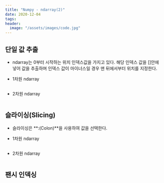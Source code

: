 ```yaml
---
title: "Numpy - ndarray(2)"
date: 2020-12-04
tags:
header:
  image: "/assets/images/code.jpg"
---
```


## 단일 값 추출

* ndarray는 0부터 시작하는 위치 인덱스값을 가지고 있다. 해당 인덱스 값을 []안에 넣어 값을 추출하며 인덱스 값이 마이너스일 경우 맨 뒤에서부터 위치를 지정한다.

* 1차원 ndarray

<img src="{{ site.url }}{{ site.baseurl }}/assets/images/learning/numpy_ndarray15.png" alt="">

* 2차원 ndarray

<img src="{{ site.url }}{{ site.baseurl }}/assets/images/learning/numpy_ndarray16.png" alt="">



## 슬라이싱(Slicing)

* 슬라이싱은 **:(Colon)**을 사용하여 값을 선택한다.

* 1차원 ndarray

<img src="{{ site.url }}{{ site.baseurl }}/assets/images/learning/numpy_ndarray17.png" alt="">

* 2차원 ndarray

<img src="{{ site.url }}{{ site.baseurl }}/assets/images/learning/numpy_ndarray18.png" alt="">



## 팬시 인덱싱